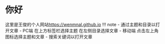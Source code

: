 
# 你好

这里是王俊的个人网站<https://wenmnal.github.io>
!!! note 
    - 通过主题和目录以打开文章
         - PC端 在上方标签栏选择主题 在左侧目录选择文章
         - 移动端 点击左上角图标选择主题和文章
    - 搜索关键词以打开文章
